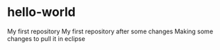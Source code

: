 # hello-world
My first repository
My first repository after some changes
Making some changes to pull it in eclipse
